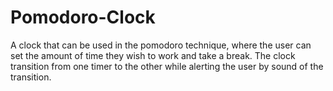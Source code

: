 # Pomodoro-Clock
A clock that can be used in the pomodoro technique, where the user can set the amount of time they wish to work and take a break. The clock transition from one timer to the other while alerting the user by sound of the transition.

